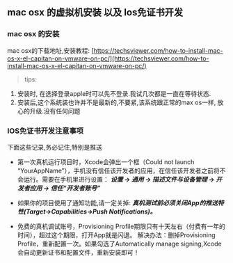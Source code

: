 ## mac osx 的虚拟机安装 以及 Ios免证书开发

### mac osx 的安装

mac osx的下载地址,安装教程: [https://techsviewer.com/how-to-install-mac-os-x-el-capitan-on-vmware-on-pc/](https://techsviewer.com/how-to-install-mac-os-x-el-capitan-on-vmware-on-pc/)

> tips:

1. 安装时, 在选择登录apple时可以先不登录.我试几次都是一直在等待状态.
2. 安装后,这个系统装也许并不是最新的,不要紧,该系统跟正常的max os一样, 放心的升级.没有任何问题

### IOS免证书开发注意事项

下面这些记录,务必记住,特别是推送

- 第一次真机运行项目时，Xcode会弹出一个框（Could not launch “YourAppName”），手机没有信任该开发者的应用，在信任该开发者之前将不会运行。需要在手机里进行设置：
***设置 -> 通用 -> 描述文件与设备管理 -> 开发者应用 -> 信任“开发者账号”***

- 如果你的项目使用了通知功能,请一定关掉: ***真机测试前必须关闭App的推送特性(Target->Capabilities->Push Notifications)。***

- 免费的真机调试账号，Provisioning Profile期限只有十天左右（付费有一年的时间），超过这个期限，打开App就是闪退。
解决办法：删掉Provisioning Profile，重新配置一次。如果勾选了Automatically manage signing,Xcode会自动更新证书和配置文件，重新安装即可！
